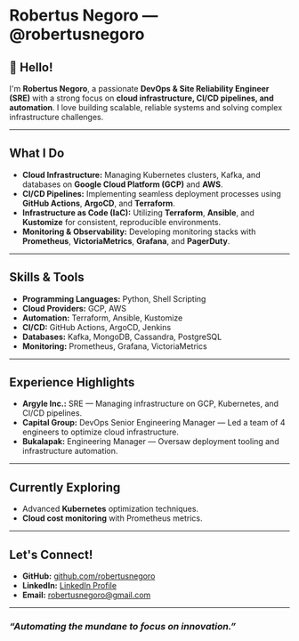 # Robertus Negoro — @robertusnegoro  

## 👋 Hello!  
I'm **Robertus Negoro**, a passionate **DevOps & Site Reliability Engineer (SRE)** with a strong focus on **cloud infrastructure, CI/CD pipelines, and automation**. I love building scalable, reliable systems and solving complex infrastructure challenges.

---

## **What I Do**  
- **Cloud Infrastructure:** Managing Kubernetes clusters, Kafka, and databases on **Google Cloud Platform (GCP)** and **AWS**.  
- **CI/CD Pipelines:** Implementing seamless deployment processes using **GitHub Actions**, **ArgoCD**, and **Terraform**.  
- **Infrastructure as Code (IaC):** Utilizing **Terraform**, **Ansible**, and **Kustomize** for consistent, reproducible environments.  
- **Monitoring & Observability:** Developing monitoring stacks with **Prometheus**, **VictoriaMetrics**, **Grafana**, and **PagerDuty**.

---

## **Skills & Tools**  
- **Programming Languages:** Python, Shell Scripting  
- **Cloud Providers:** GCP, AWS  
- **Automation:** Terraform, Ansible, Kustomize  
- **CI/CD:** GitHub Actions, ArgoCD, Jenkins  
- **Databases:** Kafka, MongoDB, Cassandra, PostgreSQL  
- **Monitoring:** Prometheus, Grafana, VictoriaMetrics

---

## **Experience Highlights**  
- **Argyle Inc.:** SRE — Managing infrastructure on GCP, Kubernetes, and CI/CD pipelines.  
- **Capital Group:** DevOps Senior Engineering Manager — Led a team of 4 engineers to optimize cloud infrastructure.  
- **Bukalapak:** Engineering Manager — Oversaw deployment tooling and infrastructure automation.

---

## **Currently Exploring**  
- Advanced **Kubernetes** optimization techniques.  
- **Cloud cost monitoring** with Prometheus metrics.  

---

## **Let's Connect!**  
- **GitHub:** [github.com/robertusnegoro](https://github.com/robertusnegoro)  
- **LinkedIn:** [LinkedIn Profile](https://www.linkedin.com/in/robinegoro/)
- **Email:** [robertusnegoro@gmail.com](mailto:robertusnegoro@gmail.com)  

---

### *“Automating the mundane to focus on innovation.”*

